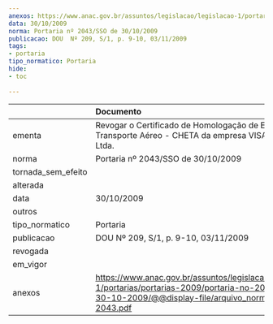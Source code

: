 ```yaml
---
anexos: https://www.anac.gov.br/assuntos/legislacao/legislacao-1/portarias/portarias-2009/portaria-no-2043-sso-de-30-10-2009/@@display-file/arquivo_norma/PA2009-2043.pdf
data: 30/10/2009
norma: Portaria nº 2043/SSO de 30/10/2009
publicacao: DOU  Nº 209, S/1, p. 9-10, 03/11/2009
tags:
- portaria
tipo_normatico: Portaria
hide: 
- toc 
 
---
```


|                    | Documento                                                                                                                                                         |
|:-------------------|:------------------------------------------------------------------------------------------------------------------------------------------------------------------|
| ementa             | Revogar o Certificado de Homologação de Empresa de Transporte Aéreo - CHETA da empresa VISA AEROTÁXI Ltda.                                                        |
| norma              | Portaria nº 2043/SSO de 30/10/2009                                                                                                                                |
| tornada_sem_efeito |                                                                                                                                                                   |
| alterada           |                                                                                                                                                                   |
| data               | 30/10/2009                                                                                                                                                        |
| outros             |                                                                                                                                                                   |
| tipo_normatico     | Portaria                                                                                                                                                          |
| publicacao         | DOU  Nº 209, S/1, p. 9-10, 03/11/2009                                                                                                                             |
| revogada           |                                                                                                                                                                   |
| em_vigor           |                                                                                                                                                                   |
| anexos             | https://www.anac.gov.br/assuntos/legislacao/legislacao-1/portarias/portarias-2009/portaria-no-2043-sso-de-30-10-2009/@@display-file/arquivo_norma/PA2009-2043.pdf |